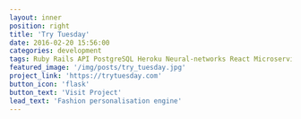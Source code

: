 ```yaml
---
layout: inner
position: right
title: 'Try Tuesday'
date: 2016-02-20 15:56:00
categories: development
tags: Ruby Rails API PostgreSQL Heroku Neural-networks React Microservices
featured_image: '/img/posts/try_tuesday.jpg'
project_link: 'https://trytuesday.com'
button_icon: 'flask'
button_text: 'Visit Project'
lead_text: 'Fashion personalisation engine'
---
```

